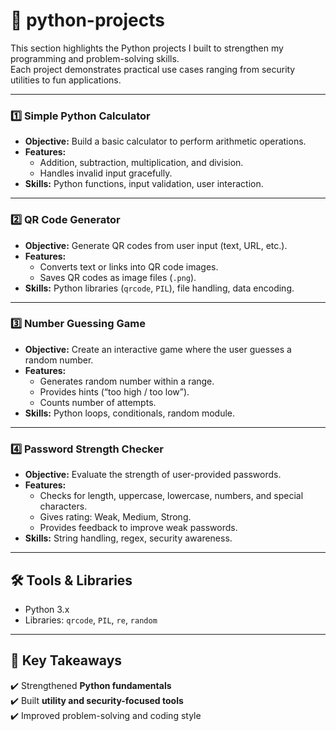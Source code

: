 # 🐍 python-projects

This section highlights the Python projects I built to strengthen my programming and problem-solving skills.  
Each project demonstrates practical use cases ranging from security utilities to fun applications.

---

### 1️⃣ Simple Python Calculator
- **Objective:** Build a basic calculator to perform arithmetic operations.  
- **Features:**  
  - Addition, subtraction, multiplication, and division.  
  - Handles invalid input gracefully.  
- **Skills:** Python functions, input validation, user interaction.  

---

### 2️⃣ QR Code Generator
- **Objective:** Generate QR codes from user input (text, URL, etc.).  
- **Features:**  
  - Converts text or links into QR code images.  
  - Saves QR codes as image files (`.png`).  
- **Skills:** Python libraries (`qrcode`, `PIL`), file handling, data encoding.  

---

### 3️⃣ Number Guessing Game
- **Objective:** Create an interactive game where the user guesses a random number.  
- **Features:**  
  - Generates random number within a range.  
  - Provides hints (“too high / too low”).  
  - Counts number of attempts.  
- **Skills:** Python loops, conditionals, random module.  

---

### 4️⃣ Password Strength Checker
- **Objective:** Evaluate the strength of user-provided passwords.  
- **Features:**  
  - Checks for length, uppercase, lowercase, numbers, and special characters.  
  - Gives rating: Weak, Medium, Strong.  
  - Provides feedback to improve weak passwords.  
- **Skills:** String handling, regex, security awareness.  

---

## 🛠️ Tools & Libraries
- Python 3.x  
- Libraries: `qrcode`, `PIL`, `re`, `random`  

---

## 📌 Key Takeaways
✔️ Strengthened **Python fundamentals**  
✔️ Built **utility and security-focused tools**  
✔️ Improved problem-solving and coding style  
